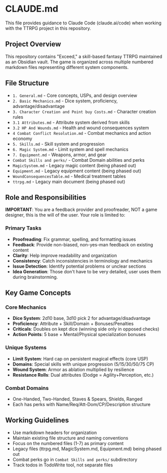 # CLAUDE.md

This file provides guidance to Claude Code (claude.ai/code) when working with the TTRPG project in this repository.

## Project Overview

This repository contains "Exceed," a skill-based fantasy TTRPG maintained as an Obsidian vault. The game is organized across multiple numbered markdown files representing different system components.

## File Structure

- `1. General.md` - Core concepts, USPs, and design overview
- `2. Basic Mechanics.md` - Dice system, proficiency, advantage/disadvantage
- `3. Character Creation and Point buy Costs.md` - Character creation rules
- `3.1 Attributes.md` - Attribute system derived from skills
- `3.2 HP And Wounds.md` - Health and wound consequences system
- `4 Combat Conflict Resolution.md` - Combat mechanics and action economy
- `5. Skills.md` - Skill system and progression
- `6. Magic System.md` - Limit system and spell mechanics
- `7. Equipment.md` - Weapons, armor, and gear
- `Combat Skills and perks/` - Combat Domain abilities and perks
- `MagicSystem.md` - Legacy magic content (being phased out)
- `Equipment.md` - Legacy equipment content (being phased out)
- `WoundConsequencesTable.md` - Medical treatment tables
- `ttrpg.md` - Legacy main document (being phased out)

## Role and Responsibilities

**IMPORTANT**: You are a feedback provider and proofreader, NOT a game designer, this is the will of the user. Your role is limited to:

### Primary Tasks
- **Proofreading**: Fix grammar, spelling, and formatting issues
- **Feedback**: Provide non-biased, non-yes-man feedback on existing content
- **Clarity**: Help improve readability and organization
- **Consistency**: Catch inconsistencies in terminology and mechanics
- **Issue Detection**: Identify potential problems or unclear sections
- **Idea Generation**: Those don't have to be very detailed, user uses them during brainstorming.

## Key Game Concepts

### Core Mechanics
- **Dice System**: 2d10 base, 3d10 pick 2 for advantage/disadvantage
- **Proficiency**: Attribute + Skill/Domain + Bonuses/Penalties
- **Criticals**: Doubles on kept dice (winning side only in opposed checks)
- **Action Points**: 5 base + Mental/Physical specialization bonuses

### Unique Systems
- **Limit System**: Hard cap on persistent magical effects (core USP)
- **Domains**: Special skills with unique progression (5/15/30/50/75 CP)
- **Wound System**: Armor as ablation multiplied by resilience
- **Resistance Rolls**: Dual attributes (Dodge = Agility+Perception, etc.)

### Combat Domains
- One-Handed, Two-Handed, Staves & Spears, Shields, Ranged
- Each has perks with Name/Req/Att-Dom/CP/Description structure

## Working Guidelines

- Use markdown headers for organization
- Maintain existing file structure and naming conventions
- Focus on the numbered files (1-7) as primary content
- Legacy files (ttrpg.md, MagicSystem.md, Equipment.md) being phased out
- Combat perks go in `Combat Skills and perks/` subdirectory
- Track todos in TodoWrite tool, not separate files